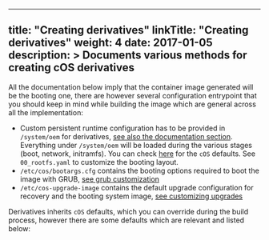 
---
title: "Creating derivatives"
linkTitle: "Creating derivatives"
weight: 4
date: 2017-01-05
description: >
  Documents various methods for creating cOS derivatives
---

All the documentation below imply that the container image generated will be the booting one, there are however several configuration entrypoint that you should keep in mind while building the image which are general across all the implementation:

- Custom persistent runtime configuration has to be provided in `/system/oem` for derivatives, [see also the documentation section](../customizing/configuration_persistency).  Everything under `/system/oem` will be loaded during the various stages (boot, network, initramfs). You can check [here](https://github.com/rancher-sandbox/cOS-toolkit/tree/e411d8b3f0044edffc6fafa39f3097b471ef46bc/packages/cloud-config/oem) for the `cOS` defaults. See `00_rootfs.yaml` to customize the booting layout.
- `/etc/cos/bootargs.cfg` contains the booting options required to boot the image with GRUB, [see grub customization](../customizing/configure_grub)
- `/etc/cos-upgrade-image` contains the default upgrade configuration for recovery and the booting system image, [see customizing upgrades](../customizing/upgrades)

Derivatives inherits `cOS` defaults, which you can override during the build process, however there are some defaults which are relevant and listed below:

